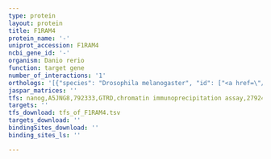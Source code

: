 ```yaml
---
type: protein
layout: protein
title: F1RAM4
protein_name: '-'
uniprot_accession: F1RAM4
ncbi_gene_id: '-'
organism: Danio rerio
function: target gene
number_of_interactions: '1'
orthologs: '[{"species": "Drosophila melanogaster", "id": ["<a href=\"/protein/q9w3h4\">Q9W3H4</a>"]}, {"species": "Caenorhabditis elegans", "id": ["<a href=\"/protein/o17721\">O17721</a>", "<a href=\"/protein/q93545\">Q93545</a>", "<a href=\"/protein/q93544\">Q93544</a>", "<a href=\"/protein/p90778\">P90778</a>", "<a href=\"/protein/p90780\">P90780</a>", "<a href=\"/protein/q7kpv7\">Q7KPV7</a>"]}, {"species": "Saccharomyces cerevisiae", "id": ["<a href=\"/protein/p36086\">P36086</a>"]}]'
jaspar_matrices: ''
tfs: nanog,A5JNG8,792333,GTRD,chromatin immunoprecipitation assay,27924024%5Buid%5D,No
targets: ''
tfs_download: tfs_of_F1RAM4.tsv
targets_download: ''
bindingSites_download: ''
binding_sites_ls: ''

---
```

